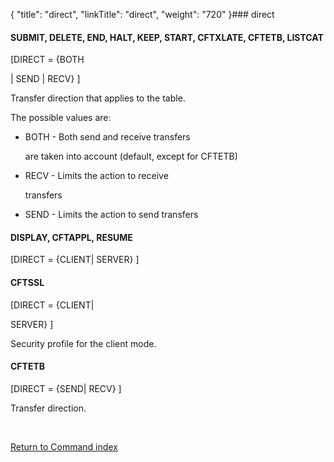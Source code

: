 {
    "title": "direct",
    "linkTitle": "direct",
    "weight": "720"
}### <span id="direct_CFTCAT"></span><span id="direct"></span>direct

#### SUBMIT, DELETE, END, HALT, KEEP, START, CFTXLATE, CFTETB, LISTCAT

\[DIRECT = {BOTH
| SEND | RECV} \]

Transfer direction that applies to the table.

The possible values are:

-   BOTH - Both send and receive transfers
    are taken into account (default, except for CFTETB)
-   RECV - Limits the action to receive
    transfers
-   SEND - Limits the action to send transfers

#### DISPLAY, CFTAPPL, RESUME

\[DIRECT = {CLIENT| SERVER} \]

#### CFTSSL

\[DIRECT = {CLIENT|
SERVER} \]

Security profile for the client mode.

#### CFTETB

\[DIRECT = {SEND| RECV} \]

Transfer direction.

 

[Return to Command index](../../)
